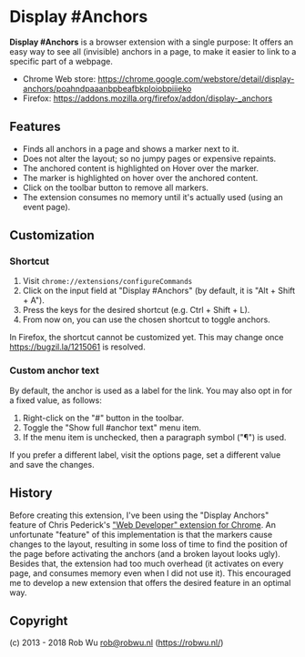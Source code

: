 # Display #Anchors

**Display #Anchors** is a browser extension with a single purpose: It offers an easy way to see
all (invisible) anchors in a page, to make it easier to link to a specific part of a webpage.

- Chrome Web store: https://chrome.google.com/webstore/detail/display-anchors/poahndpaaanbpbeafbkploiobpiiieko
- Firefox: https://addons.mozilla.org/firefox/addon/display-_anchors

## Features

- Finds all anchors in a page and shows a marker next to it.
- Does not alter the layout; so no jumpy pages or expensive repaints.
- The anchored content is highlighted on Hover over the marker.
- The marker is highlighted on hover over the anchored content.
- Click on the toolbar button to remove all markers.
- The extension consumes no memory until it's actually used (using an event page).

## Customization

### Shortcut

1. Visit `chrome://extensions/configureCommands`
2. Click on the input field at "Display #Anchors" (by default, it is "Alt + Shift + A").
3. Press the keys for the desired shortcut (e.g. Ctrl + Shift + L).
4. From now on, you can use the chosen shortcut to toggle anchors.

In Firefox, the shortcut cannot be customized yet. This may change once https://bugzil.la/1215061 is resolved.

### Custom anchor text
By default, the anchor is used as a label for the link. You may also opt in for a fixed value, as follows:

1. Right-click on the "#" button in the toolbar.
2. Toggle the "Show full #anchor text" menu item.
3. If the menu item is unchecked, then a paragraph symbol ("¶") is used.

If you prefer a different label, visit the options page, set a different value and save the changes.

## History
Before creating this extension, I've been using the "Display Anchors" feature of Chris Pederick's
["Web Developer" extension for Chrome](https://chrome.google.com/webstore/detail/bfbameneiokkgbdmiekhjnmfkcnldhhm).
An unfortunate "feature" of this implementation is that the markers cause changes to the layout, resulting in some
loss of time to find the position of the page before activating the anchors (and a broken layout looks ugly).
Besides that, the extension had too much overhead (it activates on every page, and consumes memory even when I did
not use it). This encouraged me to develop a new extension that offers the desired feature in an optimal way.


## Copyright

(c) 2013 - 2018 Rob Wu <rob@robwu.nl> (https://robwu.nl/)

